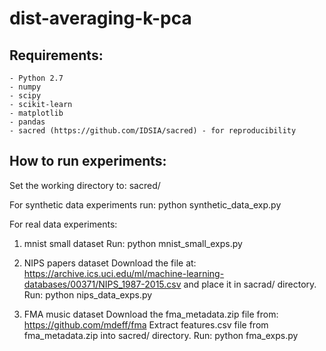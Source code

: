 # dist-averaging-k-pca

## Requirements:
	- Python 2.7
	- numpy
	- scipy
	- scikit-learn
	- matplotlib
	- pandas
	- sacred (https://github.com/IDSIA/sacred) - for reproducibility

## How to run experiments:

Set the working directory to: sacred/

For synthetic data experiments run: python synthetic_data_exp.py

For real data experiments:

1. mnist small dataset
Run: python mnist_small_exps.py

2. NIPS papers dataset
Download the file at: https://archive.ics.uci.edu/ml/machine-learning-databases/00371/NIPS_1987-2015.csv and place it in sacrad/ directory.
Run: python nips_data_exps.py

3. FMA music dataset
Download the  fma_metadata.zip file from: https://github.com/mdeff/fma
Extract features.csv file from fma_metadata.zip into sacred/ directory.
Run: python fma_exps.py
